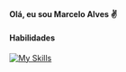 #### Olá, eu sou Marcelo Alves ✌️

#### Habilidades
[![My Skills](https://skillicons.dev/icons?i=flutter,dart,py,fastapi,django,postman,arduino,raspberrypi,firebase,sqlite)](https://skillicons.dev)


